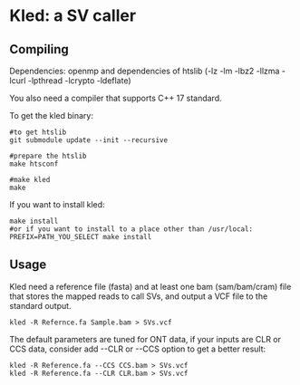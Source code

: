 # Kled: a SV caller
## Compiling
Dependencies: openmp and dependencies of htslib (-lz -lm -lbz2 -llzma -lcurl -lpthread -lcrypto -ldeflate)

You also need a compiler that supports C++ 17 standard.

To get the kled binary:
```
#to get htslib
git submodule update --init --recursive

#prepare the htslib
make htsconf

#make kled
make
```

If you want to install kled:
```
make install
#or if you want to install to a place other than /usr/local:
PREFIX=PATH_YOU_SELECT make install
```
## Usage
Kled need a reference file (fasta) and at least one bam (sam/bam/cram) file that stores the mapped reads to call SVs, and output a VCF file to the standard output.
```
kled -R Refernce.fa Sample.bam > SVs.vcf
```
The default parameters are tuned for ONT data, if your inputs are CLR or CCS data, consider add --CLR or --CCS option to get a better result:
```
kled -R Reference.fa --CCS CCS.bam > SVs.vcf
kled -R Reference.fa --CLR CLR.bam > SVs.vcf
```